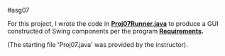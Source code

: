 #asg07

For this project, I wrote the code in **[Proj07Runner.java](Proj07Runner.java)** to produce a GUI constructed of Swing components per the program **[Requirements](Requirements.md).**

(The starting file 'Proj07.java' was provided by the instructor).
